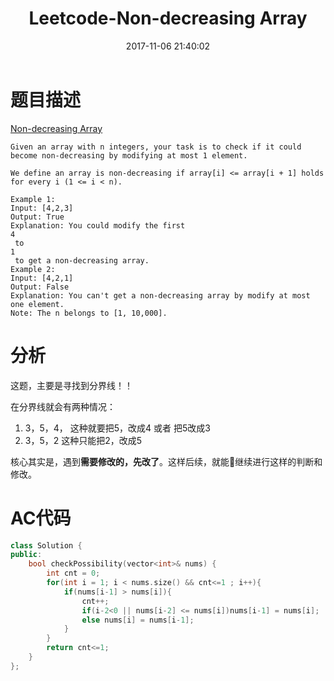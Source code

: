﻿---
title: Leetcode-Non-decreasing Array
date: 2017-11-06 21:40:02
categories: Leetcode
tags: 
 - Array
---

# 题目描述
[Non-decreasing Array](https://leetcode.com/problems/non-decreasing-array/description/)
```
Given an array with n integers, your task is to check if it could become non-decreasing by modifying at most 1 element.

We define an array is non-decreasing if array[i] <= array[i + 1] holds for every i (1 <= i < n).

Example 1:
Input: [4,2,3]
Output: True
Explanation: You could modify the first 
4
 to 
1
 to get a non-decreasing array.
Example 2:
Input: [4,2,1]
Output: False
Explanation: You can't get a non-decreasing array by modify at most one element.
Note: The n belongs to [1, 10,000].

```
<!--more-->

# 分析
这题，主要是寻找到分界线！！

在分界线就会有两种情况：

1. 3，5，4， 这种就要把5，改成4 或者 把5改成3
2. 3，5，2   这种只能把2，改成5

核心其实是，遇到**需要修改的，先改了**。这样后续，就能继续进行这样的判断和修改。

# AC代码
```C++
class Solution {
public:
    bool checkPossibility(vector<int>& nums) {
        int cnt = 0;                                                                    //the number of changes
        for(int i = 1; i < nums.size() && cnt<=1 ; i++){
            if(nums[i-1] > nums[i]){
                cnt++;
                if(i-2<0 || nums[i-2] <= nums[i])nums[i-1] = nums[i];                    //modify nums[i-1] of a priority
                else nums[i] = nums[i-1];                                                //have to modify nums[i]
            }
        }
        return cnt<=1;
    }
};
```